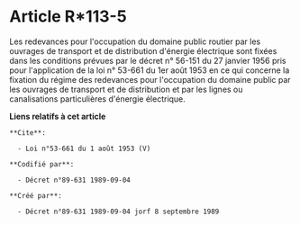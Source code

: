 # Article R*113-5

Les redevances pour l'occupation du domaine public routier par les ouvrages de transport et de distribution d'énergie
électrique sont fixées dans les conditions prévues par le décret n° 56-151 du 27 janvier 1956 pris pour l'application de la
loi n° 53-661 du 1er août 1953 en ce qui concerne la fixation du régime des redevances pour l'occupation du domaine public
par les ouvrages de transport et de distribution et par les lignes ou canalisations particulières d'énergie électrique.

**Liens relatifs à cet article**

	**Cite**:

	  - Loi n°53-661 du 1 août 1953 (V)

	**Codifié par**:

	  - Décret n°89-631 1989-09-04

	**Créé par**:

	  - Décret n°89-631 1989-09-04 jorf 8 septembre 1989
